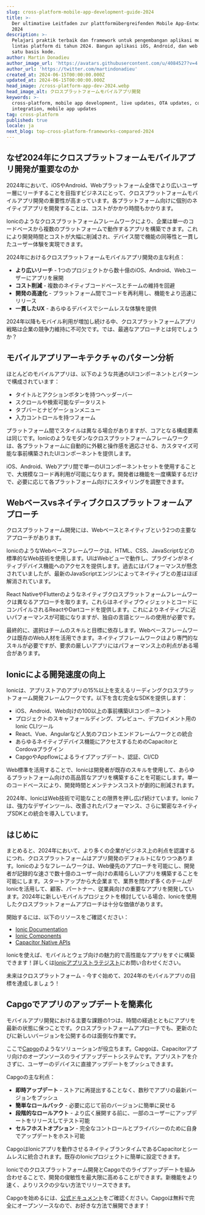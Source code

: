 ```yaml
---
slug: cross-platform-mobile-app-development-guide-2024
title: >-
  Der ultimative Leitfaden zur plattformübergreifenden Mobile App-Entwicklung in
  2024
description: >-
  Pelajari praktik terbaik dan framework untuk pengembangan aplikasi mobile
  lintas platform di tahun 2024. Bangun aplikasi iOS, Android, dan web dengan
  satu basis kode.
author: Martin Donadieu
author_image_url: 'https://avatars.githubusercontent.com/u/4084527?v=4'
author_url: 'https://twitter.com/martindonadieu'
created_at: 2024-06-15T00:00:00.000Z
updated_at: 2024-06-15T00:00:00.000Z
head_image: /cross-platform-app-dev-2024.webp
head_image_alt: クロスプラットフォームモバイルアプリ開発
keywords: >-
  cross-platform, mobile app development, live updates, OTA updates, continuous
  integration, mobile app updates
tag: cross-platform
published: true
locale: ja
next_blog: top-cross-platform-frameworks-compared-2024
---
```


## なぜ2024年にクロスプラットフォームモバイルアプリ開発が重要なのか

2024年において、iOSやAndroid、Webプラットフォーム全体でより広いユーザー層にリーチすることを目指すビジネスにとって、クロスプラットフォームモバイルアプリ開発の重要性が高まっています。各プラットフォーム向けに個別のネイティブアプリを開発することは、コストがかかり時間もかかります。

Ionicのようなクロスプラットフォームフレームワークにより、企業は単一のコードベースから複数のプラットフォームで動作するアプリを構築できます。これにより開発時間とコストが大幅に削減され、デバイス間で機能の同等性と一貫したユーザー体験を実現できます。

2024年におけるクロスプラットフォームモバイルアプリ開発の主な利点：

- **より広いリーチ** - 1つのプロジェクトから数十億のiOS、Android、Webユーザーにアプリを展開
- **コスト削減** - 複数のネイティブコードベースとチームの維持を回避
- **開発の高速化** - プラットフォーム間でコードを再利用し、機能をより迅速にリリース
- **一貫したUX** - あらゆるデバイスでシームレスな体験を提供

2024年以降もモバイル利用が増加し続ける中、クロスプラットフォームアプリ戦略は企業の競争力維持に不可欠です。では、最適なアプローチとは何でしょうか？

## モバイルアプリアーキテクチャのパターン分析

ほとんどのモバイルアプリは、以下のような共通のUIコンポーネントとパターンで構成されています：

- タイトルとアクションボタンを持つヘッダーバー
- スクロールや検索可能なデータリスト
- タブバーとナビゲーションメニュー
- 入力コントロールを持つフォーム

プラットフォーム間でスタイルは異なる場合がありますが、コアとなる構成要素は同じです。Ionicのようなモダンなクロスプラットフォームフレームワークは、各プラットフォームに自動的に外観と操作感を適応させる、カスタマイズ可能な事前構築されたUIコンポーネントを提供します。

iOS、Android、Webアプリ間で単一のUIコンポーネントセットを使用することで、大規模なコード再利用が可能になります。開発者は機能を一度構築するだけで、必要に応じて各プラットフォーム向けにスタイリングを調整できます。

## Webベースvsネイティブクロスプラットフォームアプローチ

クロスプラットフォーム開発には、Webベースとネイティブという2つの主要なアプローチがあります。

IonicのようなWebベースフレームワークは、HTML、CSS、JavaScriptなどの標準的なWeb技術を使用します。UIはWebビューで動作し、プラグインがネイティブデバイス機能へのアクセスを提供します。過去にはパフォーマンスが懸念されていましたが、最新のJavaScriptエンジンによってネイティブとの差はほぼ解消されています。

React NativeやFlutterのようなネイティブクロスプラットフォームフレームワークは異なるアプローチを取ります。これらはネイティブウィジェットとコードにコンパイルされるReactやDartコードを提供します。これによりネイティブに近いパフォーマンスが可能になりますが、独自の言語とツールの使用が必要です。

最終的に、選択はチームのスキルと目標に依存します。Webベースフレームワークは既存のWeb人材を活用できます。ネイティブフレームワークはより専門的なスキルが必要ですが、要求の厳しいアプリにはパフォーマンス上の利点がある場合があります。

## Ionicによる開発速度の向上

Ionicは、アプリストアのアプリの15%以上を支えるリーディングクロスプラットフォーム開発フレームワークです。以下を含む完全なSDKを提供します：

- iOS、Android、Web向けの100以上の事前構築UIコンポーネント
- プロジェクトのスキャフォールディング、プレビュー、デプロイメント用のIonic CLIツール
- React、Vue、Angularなど人気のフロントエンドフレームワークとの統合
- あらゆるネイティブデバイス機能にアクセスするためのCapacitorとCordovaプラグイン
- CapgoやAppflowによるライブアップデート、認証、CI/CD

Web標準を活用することで、Ionicは開発者が既存のスキルを使用して、あらゆるプラットフォーム向けの高品質なアプリを構築することを可能にします。単一のコードベースにより、開発時間とメンテナンスコストが劇的に削減されます。

2024年、IonicはWeb技術で可能なことの限界を押し広げ続けています。Ionic 7は、強力なデザインツール、改善されたパフォーマンス、さらに緊密なネイティブSDKとの統合を導入しています。

## はじめに

まとめると、2024年において、より多くの企業がビジネス上の利点を認識するにつれ、クロスプラットフォームはアプリ開発のデフォルトになりつつあります。Ionicのようなフレームワークは、Web優先のアプローチを可能にし、開発者が記録的な速さで数十億のユーザー向けの素晴らしいアプリを構築することを可能にします。スタートアップから大企業まで、業界を問わず多くのチームがIonicを活用して、顧客、パートナー、従業員向けの重要なアプリを開発しています。2024年に新しいモバイルプロジェクトを検討している場合、Ionicを使用したクロスプラットフォームアプローチは十分な価値があります。

開始するには、以下のリソースをご確認ください：

- [Ionic Documentation](https://ionicframeworkcom/docs)
- [Ionic Components](https://ionicframeworkcom/docs/components)
- [Capacitor Native APIs](https://capacitorionicframeworkcom/)

Ionicを使えば、モバイルとウェブ向けの魅力的で高性能なアプリをすぐに構築できます！詳しくは[Ionicアプリストラテジスト](https://ionicio/enterprise/strategy-session)にお問い合わせください。

未来はクロスプラットフォーム - 今すぐ始めて、2024年のモバイルアプリの目標を達成しましょう！

## Capgoでアプリのアップデートを簡素化

モバイルアプリ開発における主要な課題の1つは、時間の経過とともにアプリを最新の状態に保つことです。クロスプラットフォームアプローチでも、更新のたびに新しいバージョンを公開するのは面倒な作業です。

ここで[Capgo](https://capgoapp/)のようなソリューションが役立ちます。Capgoは、Capacitorアプリ向けのオープンソースのライブアップデートシステムです。アプリストアを介さずに、ユーザーのデバイスに直接アップデートをプッシュできます。

Capgoの主な利点：

- **即時アップデート** - ストアに再提出することなく、数秒でアプリの最新バージョンをプッシュ
- **簡単なロールバック** - 必要に応じて前のバージョンに簡単に戻せる
- **段階的なロールアウト** - より広く展開する前に、一部のユーザーにアップデートをリリースしてテスト可能
- **セルフホストオプション** - 完全なコントロールとプライバシーのために自身でアップデートをホスト可能

CapgoはIonicアプリを動作させるネイティブランタイムであるCapacitorとシームレスに統合されます。既存のIonicプロジェクトに簡単に設定できます。

Ionicでのクロスプラットフォーム開発とCapgoでのライブアップデートを組み合わせることで、開発の俊敏性を最大限に高めることができます。新機能をより速く、よりリスクの少ない方法でリリースできます。

Capgoを始めるには、[公式ドキュメント](https://docscapgoapp/)をご確認ください。Capgoは無料で完全にオープンソースなので、お好きな方法で展開できます！